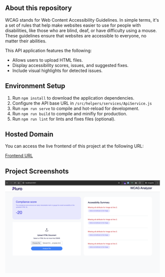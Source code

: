 ## About this repository

WCAG stands for Web Content Accessibility Guidelines. In simple terms, it's a set of rules that help make websites easier to use for people with disabilities, like those who are blind, deaf, or have difficulty using a mouse. These guidelines ensure that websites are accessible to everyone, no matter their abilities.

This API application features the following:

- Allows users to upload HTML files.
- Display accessibility scores, issues, and suggested fixes.
- Include visual highlights for detected issues.

## Environment Setup

1. Run `npm install` to download the application dependencies.
2. Configure the API base URL in `/src/helpers/services/ApiService.js`
3. Run `npm run serve` to compile and hot-reload for development.
4. Run `npm run build` to compile and minifiy for production.
5. Run `npm run lint` for lints and fixes files (optional).

## Hosted Domain

You can access the live frontend of this project at the following URL:

[Frontend URL](https://wcag-test-frontend.vercel.app/)

## Project Screenshots

![Screenshot 1](public/images/wcag-frontend.png)